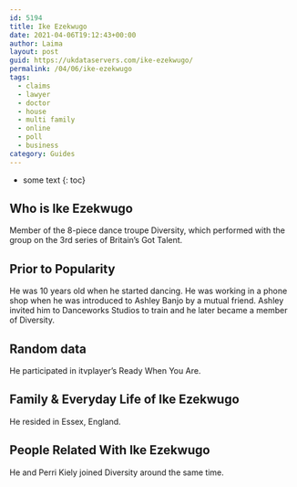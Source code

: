 ```yaml
---
id: 5194
title: Ike Ezekwugo
date: 2021-04-06T19:12:43+00:00
author: Laima
layout: post
guid: https://ukdataservers.com/ike-ezekwugo/
permalink: /04/06/ike-ezekwugo
tags:
  - claims
  - lawyer
  - doctor
  - house
  - multi family
  - online
  - poll
  - business
category: Guides
---
```


* some text
{: toc}


## Who is Ike Ezekwugo
                  
                  
                  
Member of the 8-piece dance troupe Diversity, which performed with the group on the 3rd series of Britain&#8217;s Got Talent.
                  
              
            
              
            
                
                
                
## Prior to Popularity
                  
                  
                  
He was 10 years old when he started dancing. He was working in a phone shop when he was introduced to Ashley Banjo by a mutual friend. Ashley invited him to Danceworks Studios to train and he later became a member of Diversity.
                  
              
            
              
            
                
                
                
## Random data
                  
                  
                  
He participated in itvplayer&#8217;s Ready When You Are.
                  
              
            
              
            
                
                
                
## Family & Everyday Life of Ike Ezekwugo
                  
                  
                  
He resided in Essex, England.
                  
              
            
              
            
                
                
                
## People Related With Ike Ezekwugo
                  
                  
                  
He and Perri Kiely joined Diversity around the same time.
                  
              
            
              
            
                
              
            
              
              
            
            
              
            
          
          
          